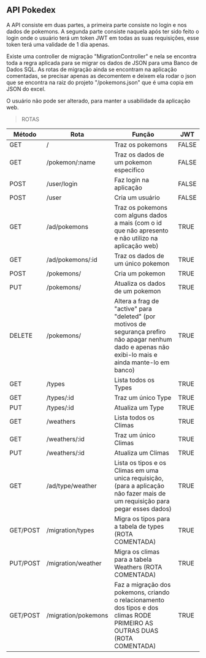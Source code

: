 ## API Pokedex

A API consiste em duas partes,  a primeira parte consiste no login e nos dados de pokemons. 
A segunda parte consiste naquela após ter sido feito o login onde o usuário terá um token JWT em todas as suas requisições, esse token terá uma validade de 1 dia apenas.

Existe uma controller de migração "MigrationController" e nela se encontra toda a regra aplicada para se migrar os dados de JSON para uma Banco de Dados SQL. As rotas de migração ainda se encontram na aplicação comentadas, se precisar apenas as decomentem e deixem ela rodar o json que se encontra na raiz do projeto "/pokemons.json" que é uma copia em JSON do excel. 

O usuário não pode ser alterado, para manter a usabilidade da aplicação web. 


> ROTAS

| Método | Rota |  Função | JWT |
|--|--|--|--|
| GET | / | Traz os pokemons | FALSE |
| GET | /pokemon/:name | Traz os dados de um pokemon especifico | FALSE |
| POST | /user/login | Faz login na aplicação | FALSE |
| POST | /user| Cria um usuário | FALSE |
| GET| /ad/pokemons | Traz os pokemons com alguns dados a mais (com o id que não apresento e não utilizo na aplicação web) | TRUE |
| GET| /ad/pokemons/:id | Traz os dados de um único pokemon  | TRUE | 
| POST| /pokemons/| Cria um pokemon  | TRUE | 
| PUT| /pokemons/| Atualiza os dados de um pokemon  | TRUE | 
| DELETE| /pokemons/| Altera a frag de "active" para "deleted" (por motivos de segurança prefiro não apagar nenhum dado e apenas não exibi-lo mais e ainda mante-lo em banco)  | TRUE | 
| GET| /types| Lista todos os Types  | TRUE | 
| GET| /types/:id | Traz um único Type  | TRUE | 
| PUT| /types/:id | Atualiza um Type  | TRUE | 
| GET| /weathers| Lista todos os Climas  | TRUE | 
| GET| /weathers/:id | Traz um único Climas  | TRUE |
| PUT| /weathers/:id | Atualiza um Climas  | TRUE |
| GET| /ad/type/weather | Lista os tipos e os Climas em uma unica requisição, (para a aplicação não fazer mais de um requisição para pegar esses dados)   | TRUE | 
| GET/POST | /migration/types | Migra os tipos para a tabela de types (ROTA COMENTADA) | TRUE | 
| PUT/POST | /migration/weather | Migra os climas para a tabela Weathers  (ROTA COMENTADA) | TRUE | 
| GET/POST | /migration/pokemons | Faz a migração dos pokemons, criando o relacionamento dos tipos e dos climas RODE PRIMEIRO AS OUTRAS DUAS (ROTA COMENTADA) | TRUE | 






